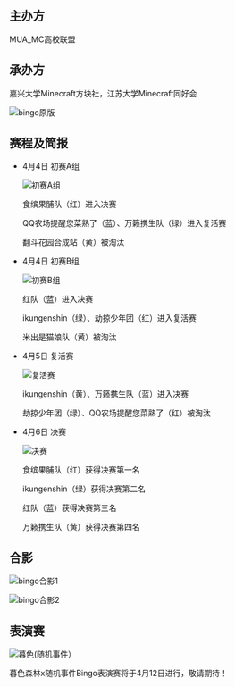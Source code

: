 ## 主办方

MUA_MC高校联盟

## 承办方
嘉兴大学Minecraft方块社，江苏大学Minecraft同好会

![bingo原版](https://pic1.imgdb.cn/item/67fa124188c538a9b5cc01f3.png)

## 赛程及简报

- 4月4日 初赛A组

    ![初赛A组](https://pic1.imgdb.cn/item/67fa0f4a88c538a9b5cbfa81.png)

    食缤果脯队（红）进入决赛

    QQ农场提醒您菜熟了（蓝）、万籁携生队（绿）进入复活赛

    翻斗花园合成站（黄）被淘汰

- 4月4日 初赛B组

    ![初赛B组](https://pic1.imgdb.cn/item/67fa0f5b88c538a9b5cbfab8.png)

    红队（蓝）进入决赛

    ikungenshin（绿）、劫掠少年团（红）进入复活赛

    米出是猫娘队（黄）被淘汰

- 4月5日 复活赛

    ![复活赛](https://pic1.imgdb.cn/item/67fa0f5c88c538a9b5cbfabb.png)

    ikungenshin（黄）、万籁携生队（蓝）进入决赛

    劫掠少年团（绿）、QQ农场提醒您菜熟了（红）被淘汰

- 4月6日 决赛

    ![决赛](https://pic1.imgdb.cn/item/67fa0f5d88c538a9b5cbfabd.png)

    食缤果脯队（红）获得决赛第一名

    ikungenshin（绿）获得决赛第二名

    红队（蓝）获得决赛第三名

    万籁携生队（黄）获得决赛第四名

## 合影

![bingo合影1](https://pic1.imgdb.cn/item/67fa147c88c538a9b5cc0871.png)

![bingo合影2](https://pic1.imgdb.cn/item/67fa147c88c538a9b5cc0874.png)

## 表演赛

![暮色(随机事件）](https://pic1.imgdb.cn/item/67fa124188c538a9b5cc01f4.png)

暮色森林x随机事件Bingo表演赛将于4月12日进行，敬请期待！